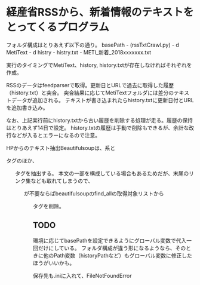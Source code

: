 # 経産省RSSから、新着情報のテキストをとってくるプログラム

フォルダ構成はとりあえず以下の通り。
basePath  - (rssTxtCrawl.py)
          - d MetiText    - d histry                  - histry.txt
                          - METI_新着_2018xxxxxxx.txt

実行のタイミングでMetiText、history, history.txtが存在しなければそれぞれを作成。

RSSのデータはfeedparserで取得。更新日とURLで過去に取得した履歴（history.txt）と突合。
突合結果に応じてMetiTextフォルダには差分のテキストデータが追加される。
テキストが書き込まれたらhistory.txtに更新日付とURLを追加書き込み。

なお、上記実行前にhistory.txtから古い履歴を削除する処理が走る。履歴の保持はとりあえず14日で設定。
history.txtの履歴は手動で削除もできるが、余計な改行などが入るとエラーになるので注意。

HPからのテキスト抽出Beautifulsoupは、<h>系と<p>タグのほか、<ul>タグを抽出する。
本文の一部を構成している場合もあるためだが、末尾のリンク集なども取れてしまうので、
<ul>が不要ならばbeautifulsoupのfind_allの取得対象リストから<ul>タグを削除。

## TODO
環境に応じてbasePathを設定できるようにグローバル変数で代入一回だけにしている。
フォルダ構成が違う形になるようなら、そのときに他のPath変数（historyPathなど）もグローバル変数に修正したほうがいいかも。

保存先も.iniに入れて、FileNotFoundError
